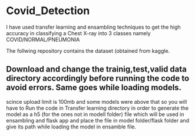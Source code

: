 # Covid_Detection
I have used transfer learning and ensambling techniques to get the high accuracy in classifying a Chest X-ray into 3 classes namely COVID/NORMAL/PNEUMONIA

The follwing repository contains the dataset (obtained from kaggle.

## Download and change the trainig,test,valid data directory accordingly before running the code to avoid errors. Same goes while loading models.

scince upload limit is 100mb and some models were above that so you will have to Run the code in Transfer learning directory in order to generate the model as 
a h5 (for the ones not in modell folder) file which will be used in ensambling and flask app and place the file in model folder/flask folder and give its path while 
loading the model in ensamble file.






